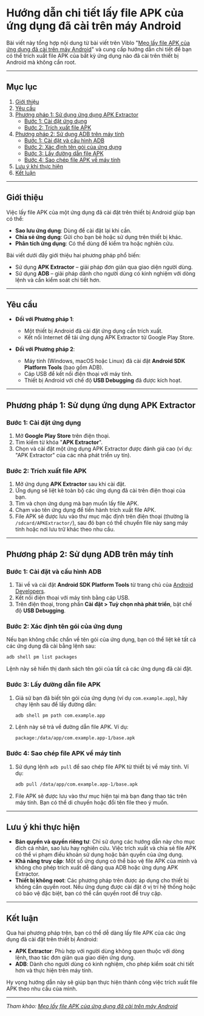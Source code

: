 # Hướng dẫn chi tiết lấy file APK của ứng dụng đã cài trên máy Android

Bài viết này tổng hợp nội dung từ bài viết trên Viblo "[Mẹo lấy file APK của ứng dụng đã cài trên máy Android](https://viblo.asia/p/meo-lay-file-apk-cua-ung-dung-da-cai-tren-may-android-PwlVmyv0V5Z)" và cung cấp hướng dẫn chi tiết để bạn có thể trích xuất file APK của bất kỳ ứng dụng nào đã cài trên thiết bị Android mà không cần root.

---

## Mục lục

1. [Giới thiệu](#giới-thiệu)
2. [Yêu cầu](#yêu-cầu)
3. [Phương pháp 1: Sử dụng ứng dụng APK Extractor](#phương-pháp-1-sử-dụng-ứng-dụng-apk-extractor)
   - [Bước 1: Cài đặt ứng dụng](#bước-1-cài-đặt-ứng-dụng)
   - [Bước 2: Trích xuất file APK](#bước-2-trích-xuất-file-apk)
4. [Phương pháp 2: Sử dụng ADB trên máy tính](#phương-pháp-2-sử-dụng-adb-trên-máy-tính)
   - [Bước 1: Cài đặt và cấu hình ADB](#bước-1-cài-đặt-và-cấu-hình-adb)
   - [Bước 2: Xác định tên gói của ứng dụng](#bước-2-xác-định-tên-gói-của-ứng-dụng)
   - [Bước 3: Lấy đường dẫn file APK](#bước-3-lấy-đường-dẫn-file-apk)
   - [Bước 4: Sao chép file APK về máy tính](#bước-4-sao-chép-file-apk-về-máy-tính)
5. [Lưu ý khi thực hiện](#lưu-ý-khi-thực-hiện)
6. [Kết luận](#kết-luận)

---

## Giới thiệu

Việc lấy file APK của một ứng dụng đã cài đặt trên thiết bị Android giúp bạn có thể:

- **Sao lưu ứng dụng**: Dùng để cài đặt lại khi cần.
- **Chia sẻ ứng dụng**: Gửi cho bạn bè hoặc sử dụng trên thiết bị khác.
- **Phân tích ứng dụng**: Có thể dùng để kiểm tra hoặc nghiên cứu.

Bài viết dưới đây giới thiệu hai phương pháp phổ biến:

- Sử dụng **APK Extractor** – giải pháp đơn giản qua giao diện người dùng.
- Sử dụng **ADB** – giải pháp dành cho người dùng có kinh nghiệm với dòng lệnh và cần kiểm soát chi tiết hơn.

---

## Yêu cầu

- **Đối với Phương pháp 1**:

  - Một thiết bị Android đã cài đặt ứng dụng cần trích xuất.
  - Kết nối Internet để tải ứng dụng APK Extractor từ Google Play Store.

- **Đối với Phương pháp 2**:
  - Máy tính (Windows, macOS hoặc Linux) đã cài đặt **Android SDK Platform Tools** (bao gồm ADB).
  - Cáp USB để kết nối điện thoại với máy tính.
  - Thiết bị Android với chế độ **USB Debugging** đã được kích hoạt.

---

## Phương pháp 1: Sử dụng ứng dụng APK Extractor

### Bước 1: Cài đặt ứng dụng

1. Mở **Google Play Store** trên điện thoại.
2. Tìm kiếm từ khóa "**APK Extractor**".
3. Chọn và cài đặt một ứng dụng APK Extractor được đánh giá cao (ví dụ: "APK Extractor" của các nhà phát triển uy tín).

### Bước 2: Trích xuất file APK

1. Mở ứng dụng **APK Extractor** sau khi cài đặt.
2. Ứng dụng sẽ liệt kê toàn bộ các ứng dụng đã cài trên điện thoại của bạn.
3. Tìm và chọn ứng dụng mà bạn muốn lấy file APK.
4. Chạm vào tên ứng dụng để tiến hành trích xuất file APK.
5. File APK sẽ được lưu vào thư mục mặc định trên điện thoại (thường là `/sdcard/APKExtractor/`), sau đó bạn có thể chuyển file này sang máy tính hoặc nơi lưu trữ khác theo nhu cầu.

---

## Phương pháp 2: Sử dụng ADB trên máy tính

### Bước 1: Cài đặt và cấu hình ADB

1. Tải về và cài đặt **Android SDK Platform Tools** từ trang chủ của [Android Developers](https://developer.android.com/studio/releases/platform-tools).
2. Kết nối điện thoại với máy tính bằng cáp USB.
3. Trên điện thoại, trong phần **Cài đặt > Tuỳ chọn nhà phát triển**, bật chế độ **USB Debugging**.

### Bước 2: Xác định tên gói của ứng dụng

Nếu bạn không chắc chắn về tên gói của ứng dụng, bạn có thể liệt kê tất cả các ứng dụng đã cài bằng lệnh sau:

```bash
adb shell pm list packages
```

Lệnh này sẽ hiển thị danh sách tên gói của tất cả các ứng dụng đã cài đặt.

### Bước 3: Lấy đường dẫn file APK

1. Giả sử bạn đã biết tên gói của ứng dụng (ví dụ `com.example.app`), hãy chạy lệnh sau để lấy đường dẫn:
   ```bash
   adb shell pm path com.example.app
   ```
2. Lệnh này sẽ trả về đường dẫn file APK. Ví dụ:
   ```
   package:/data/app/com.example.app-1/base.apk
   ```

### Bước 4: Sao chép file APK về máy tính

1. Sử dụng lệnh `adb pull` để sao chép file APK từ thiết bị về máy tính. Ví dụ:
   ```bash
   adb pull /data/app/com.example.app-1/base.apk
   ```
2. File APK sẽ được lưu vào thư mục hiện tại mà bạn đang thao tác trên máy tính. Bạn có thể di chuyển hoặc đổi tên file theo ý muốn.

---

## Lưu ý khi thực hiện

- **Bản quyền và quyền riêng tư**: Chỉ sử dụng các hướng dẫn này cho mục đích cá nhân, sao lưu hay nghiên cứu. Việc trích xuất và chia sẻ file APK có thể vi phạm điều khoản sử dụng hoặc bản quyền của ứng dụng.
- **Khả năng truy cập**: Một số ứng dụng có thể bảo vệ file APK của mình và không cho phép trích xuất dễ dàng qua ADB hoặc ứng dụng APK Extractor.
- **Thiết bị không root**: Các phương pháp trên được áp dụng cho thiết bị không cần quyền root. Nếu ứng dụng được cài đặt ở vị trí hệ thống hoặc có bảo vệ đặc biệt, bạn có thể cần quyền root để truy cập.

---

## Kết luận

Qua hai phương pháp trên, bạn có thể dễ dàng lấy file APK của các ứng dụng đã cài đặt trên thiết bị Android:

- **APK Extractor**: Phù hợp với người dùng không quen thuộc với dòng lệnh, thao tác đơn giản qua giao diện ứng dụng.
- **ADB**: Dành cho người dùng có kinh nghiệm, cho phép kiểm soát chi tiết hơn và thực hiện trên máy tính.

Hy vọng hướng dẫn này sẽ giúp bạn thực hiện thành công việc trích xuất file APK theo nhu cầu của mình.

---

_Tham khảo: [Mẹo lấy file APK của ứng dụng đã cài trên máy Android](https://viblo.asia/p/meo-lay-file-apk-cua-ung-dung-da-cai-tren-may-android-PwlVmyv0V5Z)_
